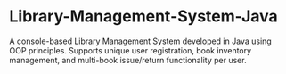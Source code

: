 # Library-Management-System-Java
A console-based Library Management System developed in Java using OOP principles. Supports unique user registration, book inventory management, and multi-book issue/return functionality per user.
